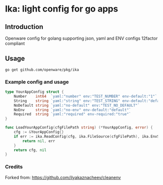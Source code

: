 # Ika: light config for go apps

## Introduction

Openware config for golang supporting json, yaml and ENV configs 12factor compliant

## Usage

`go get github.com/openware/pkg/ika`

### Example config and usage

```go
type YourAppConfig struct {
	Number    int64  `yaml:"number" env:"TEST_NUMBER" env-default:"1"`
	String    string `yaml:"string" env:"TEST_STRING" env-default:"default"`
	NoDefault string `yaml:"no-default" env:"TEST_NO_DEFAULT"`
	NoEnv     string `yaml:"no-env" env-default:"default"`
	Required  string `yaml:"required" env-required:"true"`
}

func LoadYourAppConfig(cfgFilePath string) (*YourAppConfig, error) {
	cfg := &YourAppConfig{}
	if err := ika.ReadConfig(cfg, ika.FileSource(cfgFilePath), ika.EnvSource()); err != nil {
		return nil, err
	}
	return cfg, nil
}

```

### Credits

Forked from: https://github.com/ilyakaznacheev/cleanenv
